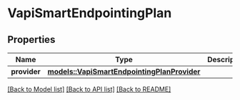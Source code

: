 # VapiSmartEndpointingPlan

## Properties

Name | Type | Description | Notes
------------ | ------------- | ------------- | -------------
**provider** | [**models::VapiSmartEndpointingPlanProvider**](VapiSmartEndpointingPlanProvider.md) |  | 

[[Back to Model list]](../README.md#documentation-for-models) [[Back to API list]](../README.md#documentation-for-api-endpoints) [[Back to README]](../README.md)


